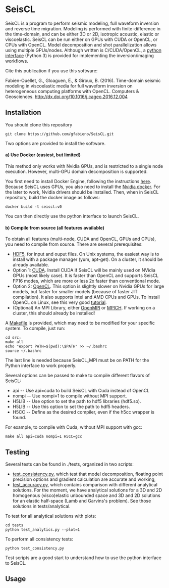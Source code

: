 # SeisCL

SeisCL is a program to perform seismic modeling, full waveform inversion and reverse time migration.
Modeling is performed with finite-difference in the time-domain, and can be either 3D or 2D,
isotropic acoustic, elastic or viscoelastic.
SeisCL can be run either on GPUs with CUDA or OpenCL, or CPUs with OpenCL.
Model decomposition and shot parallelization allows using multiple GPUs/nodes.
Although written is C/CUDA/OpenCL, a [python interface](python/SeisCL.py) (Python 3) is provided for implementing the
inversion/imaging workflows.

Cite this publication if you use this software:

Fabien-Ouellet, G., Gloaguen, E., & Giroux, B. (2016). Time-domain seismic modeling in
viscoelastic media for full waveform inversion on heterogeneous computing platforms with
OpenCL. Computers & Geosciences. <http://dx.doi.org/10.1016/j.cageo.2016.12.004>

## Installation

You should clone this repository

    git clone https://github.com/gfabieno/SeisCL.git

Two options are provided to install the software.

#### a) Use Docker (easiest, but limited)

This method only works with Nvidia GPUs, and is restricted to a single node execution.
However, multi-GPU domain decomposition is supported.

You first need to install Docker Engine, following the instructions [here](https://docs.docker.com/install/).
Because SeisCL uses GPUs, you also need to install the [Nvidia docker](https://github.com/NVIDIA/nvidia-docker).
For the later to work, Nvidia drivers should be installed.
Then, when in SeisCL repository, build the docker image as follows:

    docker build -t seiscl:v0

You can then directly use the python interface to launch SeisCL.

#### b) Compile from source (all features available)

To obtain all features (multi-node, CUDA and OpenCL, GPUs and CPUs), you need to compile from source.
There are several prerequisites:
*   [HDF5](https://www.hdfgroup.org/about-us/), for input and ouput files. On Unix systems,
the easiest way is to install with a package manager (yum, apt-get). On a cluster, it should be already available.
*  Option 1: [CUDA](https://developer.nvidia.com/cuda-toolkit). Install CUDA if SeisCL will
be mainly used on NVidia GPUs (most likely case). It is faster than OpenCL and supports
SeisCL FP16 modes, which are more or less 2x faster than conventional mode.
*  Option 2: [OpenCL](https://www.khronos.org/opencl/). This option is slightly slower on
Nvidia GPUs for large models, but faster for smaller models (because of faster JIT compilation).
It also supports Intel and AMD CPUs and GPUs. To install OpenCL on Linux, see this very good [tutorial](
https://wiki.tiker.net/OpenCLHowTo).
*  (Optional) An MPI Library, either [OpenMPI](https://www.open-mpi.org)
or [MPICH](https://www.mpich.org). If working on a cluster, this should already be installed!

A [Makefile](src/Makefile) is provided, which may need to be modified for your specific system.
To compile, just run:

    cd src;
    make all
    echo "export PATH=$(pwd):\$PATH" >> ~/.bashrc
    source ~/.bashrc

The last line is needed because SeisCL_MPI must be on PATH for the Python interface
to work properly.

Several options can be passed to make to compile different flavors of SeisCL:
*  api -- Use api=cuda to build SeisCL with Cuda instead of OpenCL
* nompi -- Use nompi=1 to compile without MPI support.
* H5LIB -- Use option to set the path to hdf5 libraries (hdf5.so).
* H5LIB -- Use this option to set the path to hdf5 headers.
* H5CC -- Define as the desired compiler, even if the h5cc wrapper is found.

For example, to compile with Cuda, without MPI support with gcc:

    make all api=cuda nompi=1 H5CC=gcc

## Testing

Several tests can be found in ./tests, organized in two scripts:
* [test_consistency.py](tests/test_consistency.py), which test that model decomposition, floating point precision options and gradient calculation
are accurate and working,
* [test_accuracy.py](tests/test_accuracy.py), which contains comparison with different analytical solutions. For the
moment, we have analytical solutions for a 3D and 2D homogenous (visco)elastic unbounded space
and 3D and 2D solutions for an elastic half-space (Lamb and Garvins's problem). See those
solutions in tests/analytical.

To test for all analytical solutions with plots:

    cd tests
    python test_analytics.py --plot=1

To perform all consistency tests:

    python test_consistency.py

Test scripts are a good start to understand how to use the python interface to SeisCL.

## Usage









